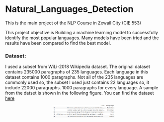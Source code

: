 # Natural_Languages_Detection
This is the main project of the NLP Course in Zewail City (CIE 553)

This project objective is Building a machine learning model to successfully identify the most popular languages. Many models have been tried and the results have been compared to find the best model.

### Dataset:
I used a subset from WiLi-2018 Wikipedia dataset. The original dataset contains 235000 paragraphs of 235 languages. Each language in this dataset contains 1000 paragraphs.
Not all of the 235 languages are commonly used so, the subset I used just contains 22 languages so, it include 22000 paragraphs. 1000 paragraphs for every language. A sample from the datset is shown in the following figure. You can find the dataset [here](https://www.kaggle.com/zarajamshaid/language-identification-datasst)

<p align="center">
  <img src="https://github.com/SaraElbesomy4/Natural_Languages_Detection/blob/main/Images/Sample%20from%20the%20dataset.PNG" width="200" height="40" alt="Sample from the dataset" />
</p>
